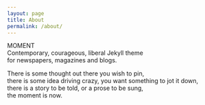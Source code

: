 ```yaml
---
layout: page
title: About
permalink: /about/
---
```

<div class="about-title">MOMENT
</div>
<div class="about-tagline">Contemporary, courageous, liberal Jekyll theme<br>
for newspapers, magazines and blogs.</div>

<p>
There is some thought out there you wish to pin,
<br>
there is some idea driving crazy, you want something to jot it down,
<br>
there is a story to be told, or a prose to be sung,
<br>
the moment is now.
</p>
